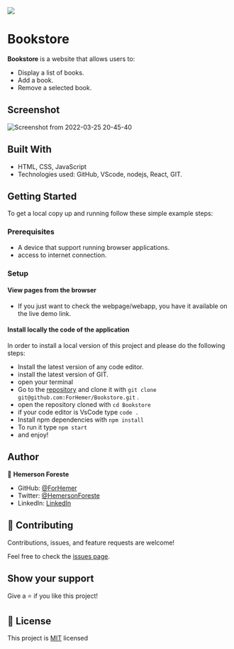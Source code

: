 ![](https://img.shields.io/badge/Microverse-blueviolet)

# Bookstore
**Bookstore** is a website that allows users to:
- Display a list of books.
- Add a book.
- Remove a selected book.

## Screenshot

![Screenshot from 2022-03-25 20-45-40](https://user-images.githubusercontent.com/88809610/160217978-c357fc1c-6f80-47b8-ac1d-bd83acd4f675.png)


 ## Built With

- HTML, CSS, JavaScript
- Technologies used: GitHub, VScode, nodejs, React, GIT.

## Getting Started
To get a local copy up and running follow these simple example steps:

### Prerequisites

- A device that support running browser applications.
- access to internet connection.

### Setup

#### View pages from the browser

- If you just want to check the webpage/webapp, you have it available on the live demo link.


#### Install locally the code of the application

In order to install a local version of this project and please do the following steps:
- Install the latest version of any code editor.
- install the latest version of GIT.
- open your terminal
- Go to the [repository](https://github.com/ForHemer/Bookstore)  and clone it with `git clone git@github.com:ForHemer/Bookstore.git` .
- open the repository cloned with `cd Bookstore`
- if your code editor is VsCode type `code .`
- Install npm dependencies with `npm install`
- To run it type `npm start`
- and enjoy!


## Author

👤 **Hemerson Foreste**

- GitHub: [@ForHemer](https://github.com/ForHemer)
- Twitter: [@HemersonForeste](https://twitter.com/HemersonForeste)
- LinkedIn: [LinkedIn](https://linkedin.com/in/hemerson-foreste-890685197)

## 🤝 Contributing

Contributions, issues, and feature requests are welcome!

Feel free to check the [issues page](https://github.com/ForHemer/Bookstore/issues).

## Show your support

Give a ⭐️ if you like this project!

## 📝 License

This project is [MIT](https://github.com/microverseinc/readme-template/blob/master/MIT.md) licensed

